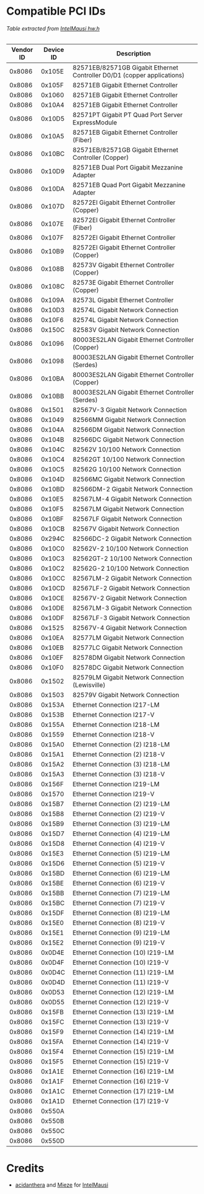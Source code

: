 # Compatible PCI IDs

###### Table extracted from [IntelMausi hw.h](https://github.com/acidanthera/IntelMausi/blob/master/IntelMausiEthernet/hw.h)

| Vendor ID 	| Device ID 	| Description                                                             	|
|-----------	|-----------	|-------------------------------------------------------------------------	|
| 0x8086    	| 0x105E    	| 82571EB/82571GB Gigabit Ethernet Controller D0/D1 (copper applications) 	|
| 0x8086    	| 0x105F    	| 82571EB Gigabit Ethernet Controller                                     	|
| 0x8086    	| 0x1060    	| 82571EB Gigabit Ethernet Controller                                     	|
| 0x8086    	| 0x10A4    	| 82571EB Gigabit Ethernet Controller                                     	|
| 0x8086    	| 0x10D5    	| 82571PT Gigabit PT Quad Port Server ExpressModule                       	|
| 0x8086    	| 0x10A5    	| 82571EB Gigabit Ethernet Controller (Fiber)                             	|
| 0x8086    	| 0x10BC    	| 82571EB/82571GB Gigabit Ethernet Controller (Copper)                    	|
| 0x8086    	| 0x10D9    	| 82571EB Dual Port Gigabit Mezzanine Adapter                             	|
| 0x8086    	| 0x10DA    	| 82571EB Quad Port Gigabit Mezzanine Adapter                             	|
| 0x8086    	| 0x107D    	| 82572EI Gigabit Ethernet Controller (Copper)                            	|
| 0x8086    	| 0x107E    	| 82572EI Gigabit Ethernet Controller (Fiber)                             	|
| 0x8086    	| 0x107F    	| 82572EI Gigabit Ethernet Controller                                     	|
| 0x8086    	| 0x10B9    	| 82572EI Gigabit Ethernet Controller (Copper)                            	|
| 0x8086    	| 0x108B    	| 82573V Gigabit Ethernet Controller (Copper)                             	|
| 0x8086    	| 0x108C    	| 82573E Gigabit Ethernet Controller (Copper)                             	|
| 0x8086    	| 0x109A    	| 82573L Gigabit Ethernet Controller                                      	|
| 0x8086    	| 0x10D3    	| 82574L Gigabit Network Connection                                       	|
| 0x8086    	| 0x10F6    	| 82574L Gigabit Network Connection                                       	|
| 0x8086    	| 0x150C    	| 82583V Gigabit Network Connection                                       	|
| 0x8086    	| 0x1096    	| 80003ES2LAN Gigabit Ethernet Controller (Copper)                        	|
| 0x8086    	| 0x1098    	| 80003ES2LAN Gigabit Ethernet Controller (Serdes)                        	|
| 0x8086    	| 0x10BA    	| 80003ES2LAN Gigabit Ethernet Controller (Copper)                        	|
| 0x8086    	| 0x10BB    	| 80003ES2LAN Gigabit Ethernet Controller (Serdes)                        	|
| 0x8086    	| 0x1501    	| 82567V-3 Gigabit Network Connection                                     	|
| 0x8086    	| 0x1049    	| 82566MM Gigabit Network Connection                                      	|
| 0x8086    	| 0x104A    	| 82566DM Gigabit Network Connection                                      	|
| 0x8086    	| 0x104B    	| 82566DC Gigabit Network Connection                                      	|
| 0x8086    	| 0x104C    	| 82562V 10/100 Network Connection                                        	|
| 0x8086    	| 0x10C4    	| 82562GT 10/100 Network Connection                                       	|
| 0x8086    	| 0x10C5    	| 82562G 10/100 Network Connection                                        	|
| 0x8086    	| 0x104D    	| 82566MC Gigabit Network Connection                                      	|
| 0x8086    	| 0x10BD    	| 82566DM-2 Gigabit Network Connection                                    	|
| 0x8086    	| 0x10E5    	| 82567LM-4 Gigabit Network Connection                                    	|
| 0x8086    	| 0x10F5    	| 82567LM Gigabit Network Connection                                      	|
| 0x8086    	| 0x10BF    	| 82567LF Gigabit Network Connection                                      	|
| 0x8086    	| 0x10CB    	| 82567V Gigabit Network Connection                                       	|
| 0x8086    	| 0x294C    	| 82566DC-2 Gigabit Network Connection                                    	|
| 0x8086    	| 0x10C0    	| 82562V-2 10/100 Network Connection                                      	|
| 0x8086    	| 0x10C3    	| 82562GT-2 10/100 Network Connection                                     	|
| 0x8086    	| 0x10C2    	| 82562G-2 10/100 Network Connection                                      	|
| 0x8086    	| 0x10CC    	| 82567LM-2 Gigabit Network Connection                                    	|
| 0x8086    	| 0x10CD    	| 82567LF-2 Gigabit Network Connection                                    	|
| 0x8086    	| 0x10CE    	| 82567V-2 Gigabit Network Connection                                     	|
| 0x8086    	| 0x10DE    	| 82567LM-3 Gigabit Network Connection                                    	|
| 0x8086    	| 0x10DF    	| 82567LF-3 Gigabit Network Connection                                    	|
| 0x8086    	| 0x1525    	| 82567V-4 Gigabit Network Connection                                     	|
| 0x8086    	| 0x10EA    	| 82577LM Gigabit Network Connection                                      	|
| 0x8086    	| 0x10EB    	| 82577LC Gigabit Network Connection                                      	|
| 0x8086    	| 0x10EF    	| 82578DM Gigabit Network Connection                                      	|
| 0x8086    	| 0x10F0    	| 82578DC Gigabit Network Connection                                      	|
| 0x8086    	| 0x1502    	| 82579LM Gigabit Network Connection (Lewisville)                         	|
| 0x8086    	| 0x1503    	| 82579V Gigabit Network Connection                                       	|
| 0x8086    	| 0x153A    	| Ethernet Connection I217-LM                                             	|
| 0x8086    	| 0x153B    	| Ethernet Connection I217-V                                              	|
| 0x8086    	| 0x155A    	| Ethernet Connection I218-LM                                             	|
| 0x8086    	| 0x1559    	| Ethernet Connection I218-V                                              	|
| 0x8086    	| 0x15A0    	| Ethernet Connection (2) I218-LM                                         	|
| 0x8086    	| 0x15A1    	| Ethernet Connection (2) I218-V                                          	|
| 0x8086    	| 0x15A2    	| Ethernet Connection (3) I218-LM                                         	|
| 0x8086    	| 0x15A3    	| Ethernet Connection (3) I218-V                                          	|
| 0x8086    	| 0x156F    	| Ethernet Connection I219-LM                                             	|
| 0x8086    	| 0x1570    	| Ethernet Connection I219-V                                              	|
| 0x8086    	| 0x15B7    	| Ethernet Connection (2) I219-LM                                         	|
| 0x8086    	| 0x15B8    	| Ethernet Connection (2) I219-V                                          	|
| 0x8086    	| 0x15B9    	| Ethernet Connection (3) I219-LM                                         	|
| 0x8086    	| 0x15D7    	| Ethernet Connection (4) I219-LM                                         	|
| 0x8086    	| 0x15D8    	| Ethernet Connection (4) I219-V                                          	|
| 0x8086    	| 0x15E3    	| Ethernet Connection (5) I219-LM                                         	|
| 0x8086    	| 0x15D6    	| Ethernet Connection (5) I219-V                                          	|
| 0x8086    	| 0x15BD    	| Ethernet Connection (6) I219-LM                                         	|
| 0x8086    	| 0x15BE    	| Ethernet Connection (6) I219-V                                          	|
| 0x8086    	| 0x15BB    	| Ethernet Connection (7) I219-LM                                         	|
| 0x8086    	| 0x15BC    	| Ethernet Connection (7) I219-V                                          	|
| 0x8086    	| 0x15DF    	| Ethernet Connection (8) I219-LM                                         	|
| 0x8086    	| 0x15E0    	| Ethernet Connection (8) I219-V                                          	|
| 0x8086    	| 0x15E1    	| Ethernet Connection (9) I219-LM                                         	|
| 0x8086    	| 0x15E2    	| Ethernet Connection (9) I219-V                                          	|
| 0x8086    	| 0x0D4E    	| Ethernet Connection (10) I219-LM                                        	|
| 0x8086    	| 0x0D4F    	| Ethernet Connection (10) I219-V                                         	|
| 0x8086    	| 0x0D4C    	| Ethernet Connection (11) I219-LM                                        	|
| 0x8086    	| 0x0D4D    	| Ethernet Connection (11) I219-V                                         	|
| 0x8086    	| 0x0D53    	| Ethernet Connection (12) I219-LM                                        	|
| 0x8086    	| 0x0D55    	| Ethernet Connection (12) I219-V                                         	|
| 0x8086    	| 0x15FB    	| Ethernet Connection (13) I219-LM                                        	|
| 0x8086    	| 0x15FC    	| Ethernet Connection (13) I219-V                                         	|
| 0x8086    	| 0x15F9    	| Ethernet Connection (14) I219-LM                                        	|
| 0x8086    	| 0x15FA    	| Ethernet Connection (14) I219-V                                         	|
| 0x8086    	| 0x15F4    	| Ethernet Connection (15) I219-LM                                        	|
| 0x8086    	| 0x15F5    	| Ethernet Connection (15) I219-V                                         	|
| 0x8086    	| 0x1A1E    	| Ethernet Connection (16) I219-LM                                        	|
| 0x8086    	| 0x1A1F    	| Ethernet Connection (16) I219-V                                         	|
| 0x8086    	| 0x1A1C    	| Ethernet Connection (17) I219-LM                                        	|
| 0x8086    	| 0x1A1D    	| Ethernet Connection (17) I219-V                                         	|
| 0x8086    	| 0x550A    	|                                                                         	|
| 0x8086    	| 0x550B    	|                                                                         	|
| 0x8086    	| 0x550C    	|                                                                         	|
| 0x8086    	| 0x550D    	|                                                                         	|

# Credits

- [acidanthera](https://github.com/acidanthera) and [Mieze](https://github.com/Mieze) for [IntelMausi](https://acidanthera/IntelMausi)
